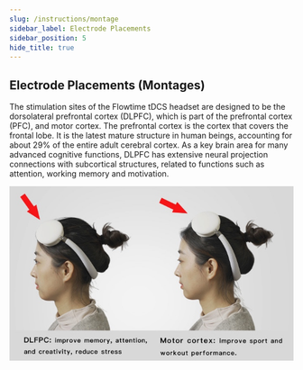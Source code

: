 ```yaml
---
slug: /instructions/montage
sidebar_label: Electrode Placements
sidebar_position: 5
hide_title: true
---
```

## Electrode Placements (Montages)
The stimulation sites of the Flowtime tDCS headset are designed to be the dorsolateral prefrontal cortex (DLPFC), which is part of the prefrontal cortex (PFC), and motor cortex. The prefrontal cortex is the cortex that covers the frontal lobe. It is the latest mature structure in human beings, accounting for about 29% of the entire adult cerebral cortex. As a key brain area for many advanced cognitive functions, DLPFC has extensive neural projection connections with subcortical structures, related to functions such as attention, working memory and motivation.

![](media/16588088447109.jpg)

